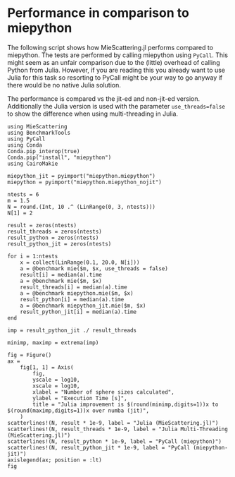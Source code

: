 # Performance in comparison to miepython

The following script shows how MieScattering.jl performs compared to miepython. The tests are performed by calling miepython using `PyCall`.
This might seem as an unfair comparison due to the (little) overhead of calling Python from Julia. However, if you are reading this you already want to use Julia for this task so resorting to PyCall might be your way to go anyway if there would be no native Julia solution.

The performance is compared vs the jit-ed and non-jit-ed version. Additionally the Julia version is used with the parameter `use_threads=false` to show the difference when using multi-threading in Julia.

```@example
using MieScattering
using BenchmarkTools
using PyCall
using Conda
Conda.pip_interop(true)
Conda.pip("install", "miepython")
using CairoMakie

miepython_jit = pyimport("miepython.miepython")
miepython = pyimport("miepython.miepython_nojit")

ntests = 6
m = 1.5
N = round.(Int, 10 .^ (LinRange(0, 3, ntests)))
N[1] = 2

result = zeros(ntests)
result_threads = zeros(ntests)
result_python = zeros(ntests)
result_python_jit = zeros(ntests)

for i = 1:ntests
    x = collect(LinRange(0.1, 20.0, N[i]))
    a = @benchmark mie($m, $x, use_threads = false)
    result[i] = median(a).time
    a = @benchmark mie($m, $x)
    result_threads[i] = median(a).time
    a = @benchmark miepython.mie($m, $x)
    result_python[i] = median(a).time
    a = @benchmark miepython_jit.mie($m, $x)
    result_python_jit[i] = median(a).time
end

imp = result_python_jit ./ result_threads

minimp, maximp = extrema(imp)

fig = Figure()
ax =
    fig[1, 1] = Axis(
        fig,
        yscale = log10,
        xscale = log10,
        xlabel = "Number of sphere sizes calculated",
        ylabel = "Execution Time [s]",
        title = "Julia improvement is $(round(minimp,digits=1))x to $(round(maximp,digits=1))x over numba (jit)",
    )
scatterlines!(N, result * 1e-9, label = "Julia (MieScattering.jl)")
scatterlines!(N, result_threads * 1e-9, label = "Julia Multi-Threading (MieScattering.jl)")
scatterlines!(N, result_python * 1e-9, label = "PyCall (miepython)")
scatterlines!(N, result_python_jit * 1e-9, label = "PyCall (miepython-jit)")
axislegend(ax; position = :lt)
fig

```